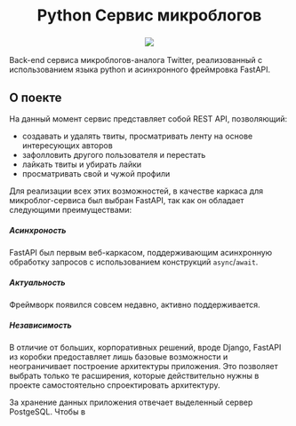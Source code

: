 <h1 align="center">Python Сервис микроблогов</h1>

<h3 align="center">
    <img src="https://img.shields.io/badge/python-3.12-blue">
    <!-- <img src="https://img.shields.io/badge/fastapi-0.111.0-cyan">
    <img src="https://img.shields.io/badge/fastapi-0.111.0-cyan"> -->
</h3>

Back-end сервиса микроблогов-аналога Twitter, реализованный с использованием языка python и асинхронного фреймровка FastAPI.

## О поекте
На данный момент сервис представляет собой REST API, позволяющий:
 * создавать и удалять твиты, просматривать ленту на основе интересующих авторов
 * зафолловить другого пользователя и перестать
 * лайкать твиты и убирать лайки
 * просматривать свой и чужой профили

Для реализации всех этих возможностей, в качестве каркаса для микроблог-сервиса был выбран FastAPI, так как он обладает следующими преимуществами:

##### Асинхроность
FastAPI был первым веб-каркасом, поддерживающим асинхронную обработку запросов с использованием конструкций `async`/`await`.

##### Актуальность
Фреймворк появился совсем недавно, активно поддерживается.

##### Независимость
В отличие от больших, корпоративных решений, вроде Django, FastAPI из коробки предоставляет лишь базовые возможности и неограничивает построение архитектуры приложения. Это позволяет выбрать только те расширения, которые действительно нужны в проекте самостоятельно спроектировать архитектуру.

За хранение данных приложения отвечает выделенный сервер PostgeSQL. Чтобы в






<!-- ### Run application:
```
docker compose -f Docker/docker-compose.yml --env-file config/.env up --build
```
### Running services separately:
##### database:
```
docker run --name microblog-database -e POSTGRES_DB=microblog -e POSTGRES_USER=postgres -e POSTGRES_PASSWORD=postgres -dp 5432:5432 --restart unless-stopped -v ./.postgres:/var/lib/postgresql/data postgres:14.12
```
##### server:
```
docker build -t microblog-server -f Docker/server.Dockerfile .
docker run --name microblog-server -p 80:80 --restart unless-stopped -d microblog-server
``` -->
